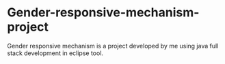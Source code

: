 # Gender-responsive-mechanism-project
Gender responsive mechanism is a project developed by me using java full stack development in eclipse tool.
